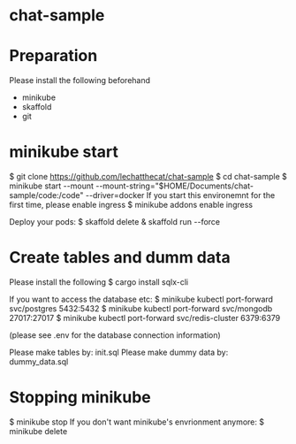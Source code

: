 # chat-sample

# Preparation
Please install the following beforehand
- minikube
- skaffold
- git

# minikube start
$ git clone https://github.com/lechatthecat/chat-sample
$ cd chat-sample
$ minikube start --mount --mount-string="$HOME/Documents/chat-sample/code:/code" --driver=docker
If you start this environemnt for the first time, please enable ingress
$ minikube addons enable ingress

Deploy your pods:
$ skaffold delete & skaffold run --force

# Create tables and dumm data
Please install the following
$ cargo install sqlx-cli

If you want to access the database etc:
$ minikube kubectl port-forward svc/postgres 5432:5432
$ minikube kubectl port-forward svc/mongodb 27017:27017
$ minikube kubectl port-forward svc/redis-cluster 6379:6379

(please see .env for the database connection information)

Please make tables by: init.sql
Please make dummy data by: dummy_data.sql

# Stopping minikube
$ minikube stop
If you don't want minikube's envrionment anymore:
$ minikube delete
